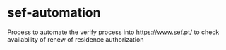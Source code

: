 # sef-automation
 Process to automate the verify process into https://www.sef.pt/ to check availability of renew of residence authorization
